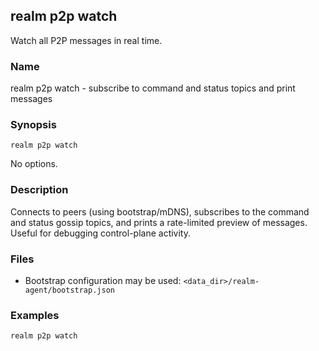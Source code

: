 ## realm p2p watch

Watch all P2P messages in real time.

### Name

realm p2p watch - subscribe to command and status topics and print messages

### Synopsis

```
realm p2p watch
```

No options.

### Description

Connects to peers (using bootstrap/mDNS), subscribes to the command and status gossip topics, and prints a rate-limited preview of messages. Useful for debugging control-plane activity.

### Files

- Bootstrap configuration may be used: `<data_dir>/realm-agent/bootstrap.json`

### Examples

```
realm p2p watch
```


